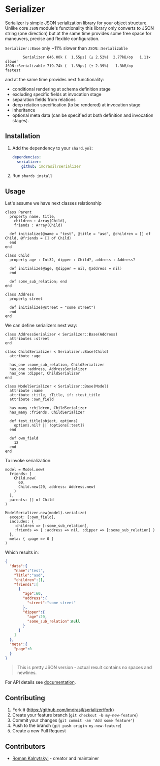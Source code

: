 # Serializer

Serializer is simple JSON serialization library for your object structure. Unlike core `JSON` module's functionality this library only converts to JSON string (one direction) but at the same time provides some free space for maneuvers, precise and flexible configuration.

`Serializer::Base` only ~11% slower than `JSON::Serializable`

```text
        Serializer 646.00k (  1.55µs) (± 2.52%)  2.77kB/op   1.11× slower
JSON::Serializable 719.74k (  1.39µs) (± 2.39%)   1.3kB/op        fastest
```

and at the same time provides next functionality:

* conditional rendering at schema definition stage
* excluding specific fields at invocation stage
* separation fields from relations
* deep relation specification (to be rendered) at invocation stage
* inheritance
* optional meta data (can be specified at both definition and invocation stages).

## Installation

1. Add the dependency to your `shard.yml`:

   ```yaml
   dependencies:
     serializer:
       github: imdrasil/serializer
   ```

2. Run `shards install`

## Usage

Let's assume we have next classes relationship

```crystal
class Parent
  property name, title,
    children : Array(Child),
    friends : Array(Child)

  def initialize(@name = "test", @title = "asd", @children = [] of Child, @friends = [] of Child)
  end
end

class Child
  property age : Int32, dipper : Child?, address : Address?

  def initialize(@age, @dipper = nil, @address = nil)
  end

  def some_sub_relation; end
end

class Address
  property street

  def initialize(@street = "some street")
  end
end
```

We can define serializers next way:

```crystal
class AddressSerializer < Serializer::Base(Address)
  attributes :street
end

class ChildSerializer < Serializer::Base(Child)
  attribute :age

  has_one :some_sub_relation, ChildSerializer
  has_one :address, AddressSerializer
  has_one :dipper, ChildSerializer
end

class ModelSerializer < Serializer::Base(Model)
  attribute :name
  attribute :title, :Title, if: :test_title
  attribute :own_field

  has_many :children, ChildSerializer
  has_many :friends, ChildSerializer

  def test_title(object, options)
    options.nil? || !options[:test]?
  end

  def own_field
    12
  end
end
```

To invoke serialization:

```crystal
model = Model.new(
  friends: [
    Child.new(
      60,
      Child.new(20, address: Address.new)
    )
  ],
  parents: [] of Child
)

ModelSerializer.new(model).serialize(
  except: [:own_field],
  includes: {
    :children => [:some_sub_relation],
    :friends => { :address => nil, :dipper => [:some_sub_relation] }
  },
  meta: { :page => 0 }
)
```

Which results in:

```json
{
  "data":{
    "name":"test",
    "Title":"asd",
    "children":[],
    "friends":[
      {
        "age":60,
        "address":{
          "street":"some street"
        },
        "dipper":{
          "age":20,
          "some_sub_relation":null
        }
      }
    ]
  },
  "meta":{
    "page":0
  }
}
```

> This is pretty JSON version - actual result contains no spaces and newlines.

For API details see [documentation](https://imdrasil.github.io/serializer/latest/Serializer).

## Contributing

1. Fork it (<https://github.com/imdrasil/serializer/fork>)
2. Create your feature branch (`git checkout -b my-new-feature`)
3. Commit your changes (`git commit -am 'Add some feature'`)
4. Push to the branch (`git push origin my-new-feature`)
5. Create a new Pull Request

## Contributors

- [Roman Kalnytskyi](https://github.com/imdrasil) - creator and maintainer
